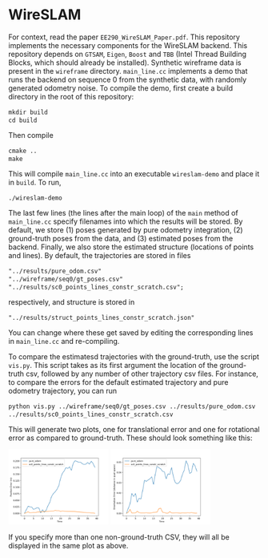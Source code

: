 # WireSLAM

For context, read the paper `EE290_WireSLAM_Paper.pdf`. This repository implements the necessary components for the WireSLAM backend. This repository depends on `GTSAM`, `Eigen`, `Boost` and `TBB` (Intel Thread Building Blocks, which should already be installed). Synthetic wireframe data is present in the `wireframe` directory. `main_line.cc` implements a demo that runs the backend on sequence 0 from the synthetic data, with randomly generated odometry noise. To compile the demo, first create a build directory in the root of this repository:

```
mkdir build
cd build
```
Then compile
```
cmake ..
make
```
This will compile `main_line.cc` into an executable `wireslam-demo` and place it in `build`. To run, 
```
./wireslam-demo
```

The last few lines (the lines after the main loop) of the `main` method of `main_line.cc` specify filenames into which the results will be stored. By default, we store (1) poses generated by pure odometry integration, (2) ground-truth poses from the data, and (3) estimated poses from the backend. Finally, we also store the estimated structure (locations of points and lines). By default, the trajectories are stored in files

```
"../results/pure_odom.csv"
"../wireframe/seq0/gt_poses.csv"
"../results/sc0_points_lines_constr_scratch.csv";
```
respectively, and structure is stored in
```
"../results/struct_points_lines_constr_scratch.json"
```
You can change where these get saved by editing the corresponding lines in `main_line.cc` and re-compiling.

To compare the estimatesd trajectories with the ground-truth, use the script `vis.py`. This script takes as its first argument the location of the ground-truth csv, followed by any number of other trajectory csv files. For instance, to compare the errors for the default estimated trajectory and pure odometry trajectory, you can run
```
python vis.py ../wireframe/seq0/gt_poses.csv ../results/pure_odom.csv ../results/sc0_points_lines_constr_scratch.csv
```
This will generate two plots, one for translational error and one for rotational error as compared to ground-truth. These should look something like this:

<img src="./img/trans_err.png" width="200">
<img src="./img/rot_err.png" width="200">

If you specify more than one non-ground-truth CSV, they will all be displayed in the same plot as above.